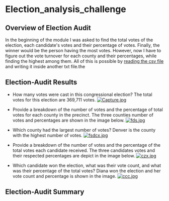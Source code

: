 # Election_analysis_challenge

## Overview of Election Audit

In the beginning of the module I was asked to find the total votes of the election, each candidate's votes and their percentage of votes. Finally, the winner would be the person having the most votes. However, now I have to figure out the vote turnover for each county and their percentages, while finding the highest among them. All of this is possible by [reading the csv file](https://docs.python.org/3/library/csv.html) and writing it inside another txt file.the

## Election-Audit Results

* How many votes were cast in this congressional election? The total votes for this election are 369,711 votes. 
[![Capture.jpg](https://i.postimg.cc/fTz03MYZ/Capture.jpg)](https://postimg.cc/Btzvk9hw)
* Provide a breakdown of the number of votes and the percentage of total votes for each county in the precinct. The three counties number of votes and percentages are shown in the image below.
[![fds.jpg](https://i.postimg.cc/QCy9GTCb/fds.jpg)](https://postimg.cc/bS1N1dQD)

* Which county had the largest number of votes? Denver is the county with the highest number of votes. 
[![fsdcx.jpg](https://i.postimg.cc/Nf2L2LL3/fsdcx.jpg)](https://postimg.cc/qz0p9Jsw)

* Provide a breakdown of the number of votes and the percentage of the total votes each candidate received. The three candidates votes and their respected percentages are depict in the image below.
[![czx.jpg](https://i.postimg.cc/vZBghM8y/czx.jpg)](https://postimg.cc/JGfz7fBY)

* Which candidate won the election, what was their vote count, and what was their percentage of the total votes? Diana won the election and her vote count and percentage is shown in the image. 
[![ccc.jpg](https://i.postimg.cc/hGRnjb5Y/ccc.jpg)](https://postimg.cc/zy762W5w)

## Election-Audit Summary

